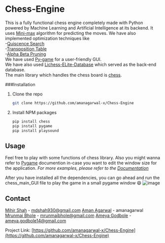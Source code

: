# Chess-Engine

This is a fully functional chess engine completely made with Python powered by Machine Learning and Artificial Intelligence at its backend.
It uses [Mini-max](https://en.wikipedia.org/wiki/Minimax) algorithm for predicting the moves.
We have also implemented optimization techniques like\
-[Quiscence Search](https://en.wikipedia.org/wiki/Quiescence_search)\
-[Transposition Table](https://www.chessprogramming.org/Transposition_Table)\
-[Alpha Beta Pruning](https://en.wikipedia.org/wiki/Alpha%E2%80%93beta_pruning)\
We have used [Py-game](https://www.pygame.org/docs/) for a user-friendly GUI.\
We have also used [Lichess-ELite-Database](https://lichess.org/team/lichess-elite-database) which served as the back-end database.\
The main library which handles the chess board is [chess](https://python-chess.readthedocs.io/en/latest/).

###Installation
1. Clone the repo
   ```sh
   git clone https://github.com/amanagarwal-x/Chess-Engine
   ```
2. Install NPM packages
   ```sh
   pip install chess
   pip install pygame
   pip install playsound
   ```

<!-- USAGE EXAMPLES -->
## Usage

Feel free to play with some functions of chess library.
Also you might wanna refer to [Pygame](https://www.pygame.org/docs/) documention in-case you want to edit the window size for the application.
_For more examples, please refer to the [Documentation](https://python-chess.readthedocs.io/en/latest/)_

After you have installed all the dependencies, you can go ahead and run the chess_main_GUI file to play the game in a small pygame window :smile:
![image](https://user-images.githubusercontent.com/46818925/127736712-57127ce6-e43c-490e-9c2e-a6eda4a53c1e.png)


<!-- CONTACT -->
## Contact

[Mihir Shah](linkedin.com/in/mihir-shah) - mdshah930@gmail.com
[Aman Agarwal](https://www.linkedin.com/in/aman-agarwal-ba7946175) - amanagarwal
[Mrunmai Bhole](www.linkedin.com/in/mvbhole) - mrunmaibhole@gmail.com
[Ameya Godbole](https://www.linkedin.com/in/ameya-godbole/) - ameya.godbole14@gmail.com

Project Link: [https://github.com/amanagarwal-x/Chess-Engine](https://github.com/amanagarwal-x/Chess-Engine)

